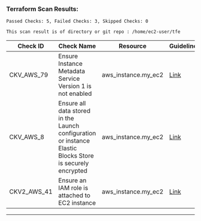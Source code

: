 ### Terraform Scan Results:

```
Passed Checks: 5, Failed Checks: 3, Skipped Checks: 0
```
```
This scan result is of directory or git repo : /home/ec2-user/tfe
```

| Check ID    | Check Name                                                                                                | Resource            | Guideline                                                                                                                                               | File       |
|-------------|-----------------------------------------------------------------------------------------------------------|---------------------|---------------------------------------------------------------------------------------------------------------------------------------------------------|------------|
| CKV_AWS_79  | Ensure Instance Metadata Service Version 1 is not enabled                                                 | aws_instance.my_ec2 | [Link](https://docs.prismacloud.io/en/enterprise-edition/policy-reference/aws-policies/aws-general-policies/bc-aws-general-31)                          | /main-1.tf |
| CKV_AWS_8   | Ensure all data stored in the Launch configuration or instance Elastic Blocks Store is securely encrypted | aws_instance.my_ec2 | [Link](https://docs.prismacloud.io/en/enterprise-edition/policy-reference/aws-policies/aws-general-policies/general-13)                                 | /main-1.tf |
| CKV2_AWS_41 | Ensure an IAM role is attached to EC2 instance                                                            | aws_instance.my_ec2 | [Link](https://docs.prismacloud.io/en/enterprise-edition/policy-reference/aws-policies/aws-iam-policies/ensure-an-iam-role-is-attached-to-ec2-instance) | /main-1.tf |

---

